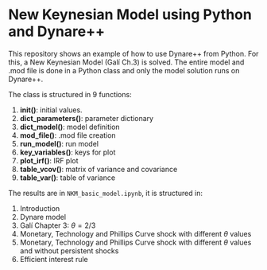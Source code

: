 # New Keynesian Model using Python and Dynare++

This repository shows an example of how to use Dynare++ from Python. For this, a New Keynesian Model (Galí Ch.3) is solved. The entire model and .mod file is done in a Python class and only the model solution runs on Dynare++.

The class is structured in 9 functions:
1. **__init__()**: initial values. 
2. **dict_parameters()**:  parameter dictionary
3. **dict_model()**: model definition
4. **mod_file()**: .mod file creation
5. **run_model()**: run model 
6. **key_variables()**: keys for plot
7. **plot_irf()**: IRF plot
8. **table_vcov()**: matrix of variance and covariance
9. **table_var()**: table of variance

The results are in `NKM_basic_model.ipynb`, it is structured in:
1. Introduction
2. Dynare model
3. Galí Chapter 3: $\theta=2/3$
4. Monetary, Technology and Phillips Curve shock with different $\theta$ values
5. Monetary, Technology and Phillips Curve shock with different $\theta$ values and without persistent shocks
6. Efficient interest rule
